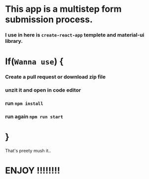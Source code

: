 # This app is a multistep form submission process.

### I use in here is `create-react-app` templete and material-ui library.

# If(`Wanna use`) {
   ### Create a pull request or download zip file
   ### unzit it and open in code editor
   ### run `npm install`
   ### run again `npm run start`
# }

That's preety mush it..

# ENJOY !!!!!!!!
